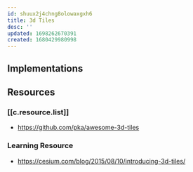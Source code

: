 ```yaml
---
id: shuux2j4chng8olowaxgxh6
title: 3d Tiles
desc: ''
updated: 1698262670391
created: 1680429980998
---
```


## Implementations

## Resources

### [[c.resource.list]]

- https://github.com/pka/awesome-3d-tiles

### Learning Resource

- https://cesium.com/blog/2015/08/10/introducing-3d-tiles/